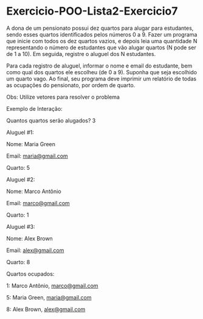 # Exercicio-POO-Lista2-Exercicio7
A dona de um pensionato possui dez quartos para alugar para estudantes, sendo esses quartos identificados pelos números 0 a 9. Fazer um programa que inicie com todos os dez quartos vazios, e depois leia uma quantidade N representando o número de estudantes que vão alugar quartos (N pode ser de 1 a 10). Em seguida, registre o aluguel dos N estudantes. 

Para cada registro de aluguel, informar o nome e email do estudante, bem como qual dos quartos ele escolheu (de 0 a 9). Suponha que seja escolhido um quarto vago. Ao final, seu programa deve imprimir um relatório de todas as ocupações do pensionato, por ordem de quarto.

Obs: Utilize vetores para resolver o problema

Exemplo de Interação:

Quantos quartos serão alugados? 3

Aluguel #1:

Nome: Maria Green

Email: maria@gmail.com

Quarto: 5

Aluguel #2:

Nome: Marco Antônio

Email: marco@gmail.com

Quarto: 1

Aluguel #3:

Nome: Alex Brown

Email: alex@gmail.com

Quarto: 8

Quartos ocupados:

1: Marco Antônio, marco@gmail.com

5: Maria Green, maria@gmail.com

8: Alex Brown, alex@gmail.com
